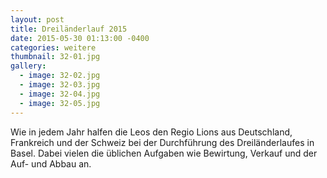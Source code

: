 ```yaml
---
layout: post
title: Dreiländerlauf 2015
date: 2015-05-30 01:13:00 -0400
categories: weitere
thumbnail: 32-01.jpg
gallery:
  - image: 32-02.jpg
  - image: 32-03.jpg
  - image: 32-04.jpg
  - image: 32-05.jpg
---
```

Wie in jedem Jahr halfen die Leos den Regio Lions aus Deutschland, Frankreich und der Schweiz bei der Durchführung des Dreiländerlaufes in Basel. Dabei vielen die üblichen Aufgaben wie Bewirtung, Verkauf und der Auf- und Abbau an.
